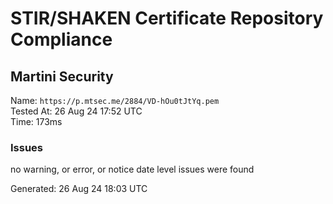 # STIR/SHAKEN Certificate Repository Compliance

## Martini Security

Name: `https://p.mtsec.me/2884/VD-hOu0tJtYq.pem`\
Tested At: 26 Aug 24 17:52 UTC\
Time: 173ms

### Issues

no warning, or error, or notice date level issues were found

Generated: 26 Aug 24 18:03 UTC